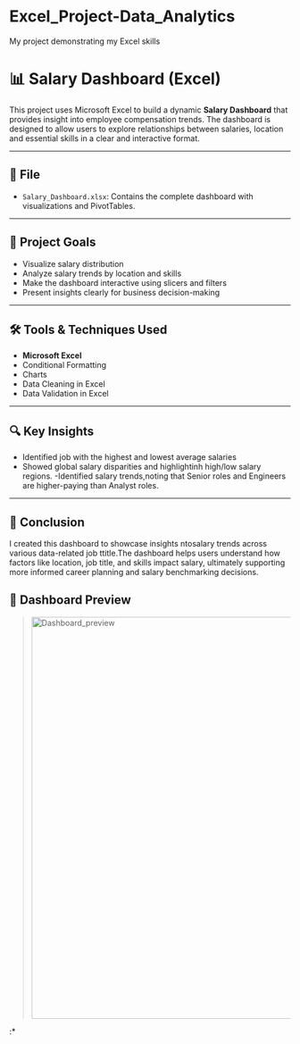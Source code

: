 # Excel_Project-Data_Analytics
My project demonstrating my Excel skills

# 📊 Salary Dashboard (Excel)

This project uses Microsoft Excel to build a dynamic **Salary Dashboard** that provides insight into employee compensation trends. The dashboard is designed to allow users to explore relationships between salaries, location and essential skills in a clear and interactive format.

---

## 📁 File
- `Salary_Dashboard.xlsx`: Contains the complete dashboard with visualizations and PivotTables.

---

## 🎯 Project Goals

- Visualize salary distribution 
- Analyze salary trends by location and skills
- Make the dashboard interactive using slicers and filters
- Present insights clearly for business decision-making

---

## 🛠️ Tools & Techniques Used

- **Microsoft Excel**
- Conditional Formatting
- Charts
- Data Cleaning in Excel
- Data Validation in Excel
---

## 🔍 Key Insights

- Identified job with the highest and lowest average salaries
- Showed global salary disparities and highlightinh high/low salary regions.
-Identified salary trends,noting that Senior roles and Engineers are higher-paying than Analyst roles.

---

## 🧾 Conclusion

I created this dashboard to showcase insights ntosalary trends across various data-related job ttitle.The dashboard helps users understand how factors like location, job title, and skills impact salary, ultimately supporting more informed career planning and salary benchmarking decisions.



## 📸 Dashboard Preview

> <img width="1898" height="720" alt="Dashboard_preview" src="https://github.com/user-attachments/assets/f4a04c99-ff57-4efa-bd0f-dc62b661d062" />
:*
```markdown

